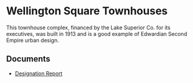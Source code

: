 # Wellington Square Townhouses

This townhouse complex, financed by the Lake Superior Co. for its executives, was built in 1913 and is a good example of Edwardian Second Empire urban design.

## Documents

-   [Designation Report](documents/wellington-square-townhouses-designation.pdf)
